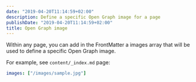 ```yaml
---
date: "2019-04-20T11:14:59+02:00"
description: Define a specific Open Graph image for a page
publishDate: "2019-04-20T11:14:59+02:00"
title: Open Graph image
---
```


Within any page, you can add in the FrontMatter a images array that will be used to define a specific Open Graph image.

For example, see `content/_index.md` page:
```YAML
images: ["/images/sample.jpg"]
```